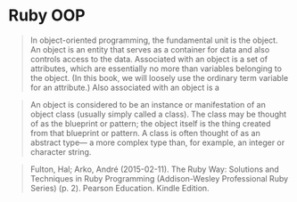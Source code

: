 # Ruby OOP

> In object-oriented programming, the fundamental unit is the object. An object is an entity that serves as a container for data and also controls access to the data. Associated with an object is a set of attributes, which are essentially no more than variables belonging to the object. (In this book, we will loosely use the ordinary term variable for an attribute.) Also associated with an object is a

> An object is considered to be an instance or manifestation of an object class (usually simply called a class). The class may be thought of as the blueprint or pattern; the object itself is the thing created from that blueprint or pattern. A class is often thought of as an abstract type— a more complex type than, for example, an integer or character string.

> Fulton, Hal; Arko, André (2015-02-11). The Ruby Way: Solutions and Techniques in Ruby Programming (Addison-Wesley Professional Ruby Series) (p. 2). Pearson Education. Kindle Edition.

  
